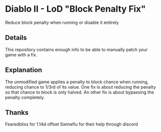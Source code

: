 # Diablo II - LoD "Block Penalty Fix"
Reduce block penalty when running or disable it entirely

## Details
This repository contains enough info to be able to manually patch your game with a fix.

## Explanation
The unmodified game applies a penalty to block chance when running, reducing chance to 1/3rd of its value.
One fix is about reducing the penalty so that chance to block is only halved.
An other fix is about bypassing the penalty completely.

## Thanks
Fearedbliss for 1.14d offset
Swineflu for their help through discord
